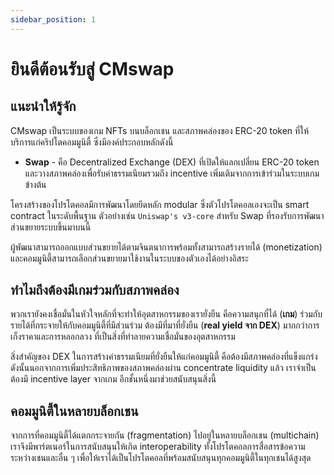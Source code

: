 ```yaml
---
sidebar_position: 1
---
```


# ยินดีต้อนรับสู่ CMswap

## แนะนำให้รู้จัก

CMswap เป็นระบบของเกม NFTs บนบล็อกเชน และสภาพคล่องของ ERC-20 token ที่ให้บริการแก่คริปโตคอมมูนิตี้ ซึ่งมีองค์ประกอบหลักดังนี้

- **Swap** - คือ Decentralized Exchange (DEX) ที่เปิดให้แลกเปลี่ยน ERC-20 token และวางสภาพคล่องเพื่อรับค่าธรรมเนียมรวมถึง incentive เพิ่มเติมจากการเข้าร่วมในระบบเกมข้างต้น

โครงสร้างของโปรโตคอลมีการพัฒนาโดยยึดหลัก modular ซึ่งตัวโปรโตคอลเองจะเป็น smart contract ในระดับพื้นฐาน ตัวอย่างเช่น `Uniswap's v3-core` สำหรับ Swap ที่รองรับการพัฒนาส่วนขยายระบบขึ้นมาบนนี้

ผู้พัฒนาสามารถออกแบบส่วนขยายได้ตามจินตนาการพร้อมทั้งสามารถสร้างรายได้ (monetization) และคอมมูนิตี้สามารถเลือกส่วนขยายมาใช้งานในระบบของตัวเองได้อย่างอิสระ

## ทำไมถึงต้องมีเกมร่วมกับสภาพคล่อง

พวกเรายังคงเชื่อมั่นในหัวใจหลักที่จะทำให้อุตสาหกรรมของเรายั่งยืน คือความสนุกที่ได้ (**เกม**) ร่วมกับรายได้ที่กระจายให้กับคอมมูนิตี้ที่มีส่วนร่วม ต้องมีที่มาที่ยั่งยืน (**real yield จาก DEX**) มากกว่าการเก็งราคาและการหลอกลวง ที่เป็นสิ่งที่ทำลายความเชื่อมั่นของอุตสาหกรรม  

สิ่งสำคัญของ DEX ในการสร้างค่าธรรมเนียมที่ยั่งยืนให้แก่คอมมูนิตี้ คือต้องมีสภาพคล่องที่แข็งแกร่ง ดังนั้นนอกจากการเพิ่มประสิทธิภาพของสภาพคล่องผ่าน concentrate liquidity แล้ว เราจำเป็นต้องมี incentive layer จากเกม อีกชั้นหนึ่งมาช่วยสนับสนุนสิ่งนี้

## คอมมูนิตี้ในหลายบล็อกเชน

จากการที่คอมมูนิตี้ได้แตกกระจายกัน (fragmentation) ไปอยู่ในหลายบล็อกเชน (multichain) เราจึงมีพาร์ตเนอร์ในการสนับสนุนให้เกิด interoperability ทั้งโปรโตคอลการสื่อสารข้อความระหว่างเชนและอื่น ๆ เพื่อให้เราได้เป็นโปรโตคอลที่พร้อมสนับสนุนทุกคอมมูนิตี้ในทุกเชนได้สูงสุด
